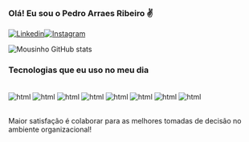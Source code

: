 ### Olá! Eu sou o Pedro Arraes Ribeiro ✌️

[![Linkedin](https://img.shields.io/badge/LinkedIn-0077B5?style=for-the-badge&logo=linkedin&logoColor=white)](https://www.linkedin.com/in/pedroribeiroit/)[![Instagram](https://img.shields.io/badge/Instagram-E4405F?style=for-the-badge&logo=instagram&logoColor=white)](https://www.instagram.com/_pedroarraes_/)

![Mousinho GitHub stats](https://github-readme-stats.vercel.app/api?username=Mousinho&show_icons=true&theme=radical)


### Tecnologias que eu uso no meu dia

<div style="display: inline_block"><br/>
    <img align="center" alt="html" src="https://img.shields.io/badge/Python-14354C?style=for-the-badge&logo=python&logoColor=white" />
    <img align="center" alt="html" src="https://img.shields.io/badge/PostgreSQL-316192?style=for-the-badge&logo=postgresql&logoColor=white"/>
    <img align="center" alt="html" src="https://img.shields.io/badge/MongoDB-4EA94B?style=for-the-badge&logo=mongodb&logoColor=white" />
    <img align="center" alt="html" src="https://img.shields.io/badge/Amazon_AWS-FF9900?style=for-the-badge&logo=amazonaws&logoColor=white" />
    <img align="center" alt="html" src="https://img.shields.io/badge/Databricks-FF3621?style=for-the-badge&logo=Databricks&logoColor=white" />
    <img align="center" alt="html" src="https://img.shields.io/badge/GIT-E44C30?style=for-the-badge&logo=git&logoColor=white" />
    <img align="center" alt="html" src="https://img.shields.io/badge/MySQL-00000F?style=for-the-badge&logo=mysql&logoColor=white" />
    <img align="center" alt="html" src="https://img.shields.io/badge/Made%20with-Jupyter-orange?style=for-the-badge&logo=Jupyter" />
         
</div><br/>

Maior satisfação é colaborar para as melhores tomadas de decisão no ambiente organizacional!

